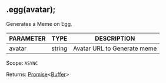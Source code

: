 ## .egg(avatar);
Generates a Meme on Egg.

| PARAMETER   | TYPE   | DESCRIPTION                                    |
| ----------- | ------ | ---------------------------------------------- |
| avatar      | string | Avatar URL to Generate meme                    |

Scope: `ASYNC`

Returns: <a href="https://developer.mozilla.org/en-US/docs/Web/JavaScript/Reference/Global_Objects/Promise">Promise</a><<a href="https://nodejs.org/dist/latest/docs/api/buffer.html#buffer_class_buffer">Buffer</a>>